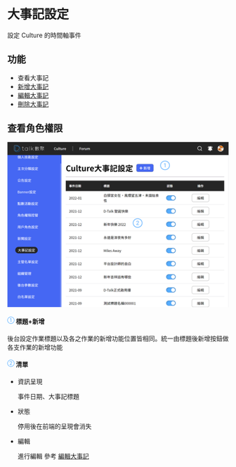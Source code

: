 # 大事記設定

設定 Culture 的時間軸事件

## 功能

- 查看大事記
- [新增大事記](./addbigevent.md)
- [編輯大事記](./addbigevent.md)
- [刪除大事記](./addbigevent.md)

## 查看角色權限

![](../../.gitbook/assets/大事記.png)

#### ![編號 1](../../.gitbook/assets/1.png) 標題+新增

後台設定作業標題以及各之作業的新增功能位置皆相同。統一由標題後新增按鈕做各支作業的新增功能

#### ![編號 2](../../.gitbook/assets/2.png) 清單

- 資訊呈現

  事件日期、大事記標題

- 狀態

  停用後在前端的呈現會消失

- 編輯

  進行編輯 參考 [編輯大事記](./addbigevent.md)
